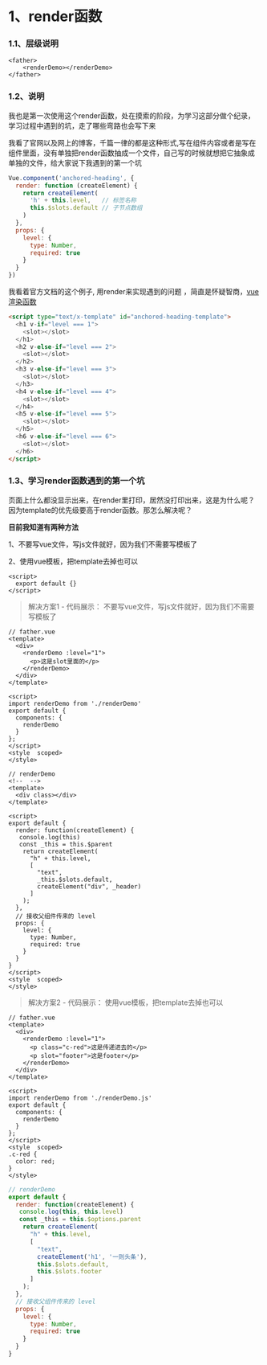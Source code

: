 # 1、render函数

### 1.1、层级说明

```
<father>
	<renderDemo></renderDemo>
</father>
```

### 1.2、说明

我也是第一次使用这个render函数，处在摸索的阶段，为学习这部分做个纪录，学习过程中遇到的坑，走了哪些弯路也会写下来

我看了官网以及网上的博客，千篇一律的都是这种形式,写在组件内容或者是写在组件里面，没有单独把render函数抽成一个文件，自己写的时候就想把它抽象成单独的文件，给大家说下我遇到的第一个坑

```js
Vue.component('anchored-heading', {
  render: function (createElement) {
    return createElement(
      'h' + this.level,   // 标签名称
      this.$slots.default // 子节点数组
    )
  },
  props: {
    level: {
      type: Number,
      required: true
    }
  }
})
```

我看着官方文档的这个例子, 用render来实现遇到的问题 ，简直是怀疑智商，[vue 渲染函数](https://cn.vuejs.org/v2/guide/render-function.html)

```html
<script type="text/x-template" id="anchored-heading-template">
  <h1 v-if="level === 1">
    <slot></slot>
  </h1>
  <h2 v-else-if="level === 2">
    <slot></slot>
  </h2>
  <h3 v-else-if="level === 3">
    <slot></slot>
  </h3>
  <h4 v-else-if="level === 4">
    <slot></slot>
  </h4>
  <h5 v-else-if="level === 5">
    <slot></slot>
  </h5>
  <h6 v-else-if="level === 6">
    <slot></slot>
  </h6>
</script>
```



### 1.3、学习render函数遇到的第一个坑

页面上什么都没显示出来，在render里打印，居然没打印出来，这是为什么呢？因为template的优先级要高于render函数。那怎么解决呢？

**目前我知道有两种方法**

1、不要写vue文件，写js文件就好，因为我们不需要写模板了

2、使用vue模板，把template去掉也可以

```vue
<script>
  export default {}
</script>

```

> 解决方案1 - 代码展示： 不要写vue文件，写js文件就好，因为我们不需要写模板了

```vue
// father.vue
<template>
  <div>
    <renderDemo :level="1">
      <p>这是slot里面的</p>
    </renderDemo>
  </div>
</template>

<script>
import renderDemo from './renderDemo'
export default {
  components: {
    renderDemo
  }
};
</script>
<style  scoped>
</style>
```

```vue
// renderDemo
<!--  -->
<template>
  <div class></div>
</template>

<script>
export default {
  render: function(createElement) {
   console.log(this)
   const _this = this.$parent
    return createElement(
      "h" + this.level,
      [
        "text", 
        _this.$slots.default,
        createElement("div", _header)
      ]
    );
  },
  // 接收父组件传来的 level
  props: {
    level: {
      type: Number,
      required: true
    }
  }
}
</script>
<style  scoped>
</style>
```

> 解决方案2 - 代码展示： 使用vue模板，把template去掉也可以

```vue
// father.vue
<template>
  <div>
    <renderDemo :level="1">
      <p class="c-red">这是传递进去的</p>
      <p slot="footer">这是footer</p>
    </renderDemo>
  </div>
</template>

<script>
import renderDemo from './renderDemo.js'
export default {
  components: {
    renderDemo
  }
};
</script>
<style  scoped>
.c-red {
  color: red;
}
</style>
```

```js
// renderDemo
export default {
  render: function(createElement) {
   console.log(this, this.level)
   const _this = this.$options.parent
    return createElement(
      "h" + this.level,
      [
        "text", 
        createElement('h1', '一则头条'),
        this.$slots.default,
        this.$slots.footer
      ]
    );
  },
  // 接收父组件传来的 level
  props: {
    level: {
      type: Number,
      required: true
    }
  }
}

```

